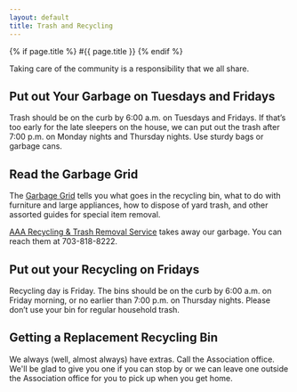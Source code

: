```yaml
---
layout: default
title: Trash and Recycling
---
```

{% if page.title %}
#{{ page.title }}
{% endif %}

Taking care of the community is a responsibility that we all share.

## Put out Your Garbage on Tuesdays and Fridays

Trash should be on the curb by 6:00 a.m. on Tuesdays and Fridays. If that’s too early for the late sleepers on the house, we can put out the trash after 7:00 p.m. on Monday nights and Thursday nights. Use sturdy bags or garbage cans.

## Read the Garbage Grid

The [Garbage Grid](https://skydrive.live.com/redir?resid=529E6218CA92DA58%211550) tells you what goes in the recycling bin, what to do with furniture and large appliances, how to dispose of yard trash, and other assorted guides for special item removal.

[AAA Recycling & Trash Removal Service](http://www.aaatrash.com/) takes away our garbage. You can reach them at 703-818-8222.

## Put out your Recycling on Fridays

Recycling day is Friday. The bins should be on the curb by 6:00 a.m. on Friday morning, or no earlier than 7:00 p.m. on Thursday nights. Please don’t use your bin for regular household trash.

## Getting a Replacement Recycling Bin

We always (well, almost always) have extras. Call the Association office. We'll be glad to give you one if you can stop by or we can leave one outside the Association office for you to pick up when you get home.
